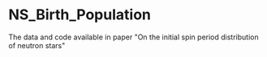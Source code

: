 # NS_Birth_Population
The data and code available in paper "On the initial spin period distribution of neutron stars"
